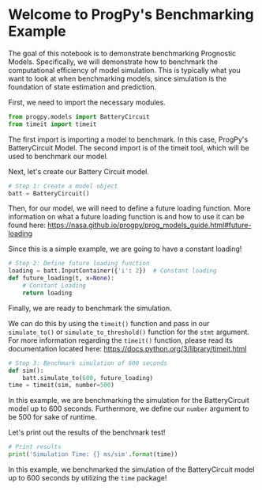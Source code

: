 # Welcome to ProgPy's Benchmarking Example

The goal of this notebook is to demonstrate benchmarking Prognostic Models. Specifically, we will demonstrate how to benchmark the computational efficiency of model simulation. This is typically what you want to look at when benchmarking models, since simulation is the foundation of state estimation and prediction.

First, we need to import the necessary modules.


```python
from progpy.models import BatteryCircuit
from timeit import timeit
```

The first import is importing a model to benchmark. In this case, ProgPy's BatteryCircuit Model. The second import is of the timeit tool, which will be used to benchmark our model.

Next, let's create our Battery Circuit model.


```python
# Step 1: Create a model object
batt = BatteryCircuit()
```

Then, for our model, we will need to define a future loading function. More information on what a future loading function is and how to use it can be found here: https://nasa.github.io/progpy/prog_models_guide.html#future-loading

Since this is a simple example, we are going to have a constant loading!


```python
# Step 2: Define future loading function 
loading = batt.InputContainer({'i': 2})  # Constant loading
def future_loading(t, x=None):
    # Constant Loading
    return loading
```

Finally, we are ready to benchmark the simulation.

We can do this by using the `timeit()` function and pass in our `simulate_to()` or `simulate_to_threshold()` function for the `stmt` argument. For more information regarding the `timeit()` function, please read its documentation located here: https://docs.python.org/3/library/timeit.html


```python
# Step 3: Benchmark simulation of 600 seconds
def sim():  
    batt.simulate_to(600, future_loading)
time = timeit(sim, number=500)
```

In this example, we are benchmarking the simulation for the BatteryCircuit model up to 600 seconds. Furthermore, we define our `number` argument to be 500 for sake of runtime.

Let's print out the results of the benchmark test!


```python
# Print results
print('Simulation Time: {} ms/sim'.format(time))
```

In this example, we benchmarked the simulation of the BatteryCircuit model up to 600 seconds by utilizing the `time` package!
